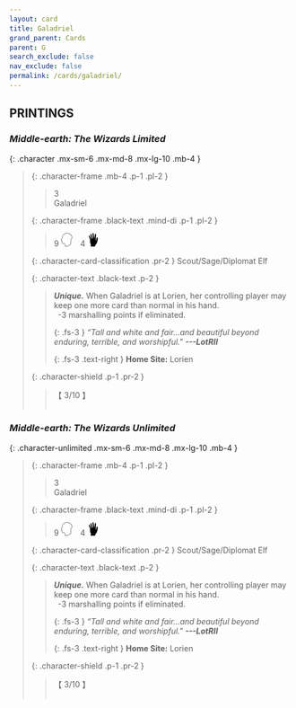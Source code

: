 ```yaml
---
layout: card
title: Galadriel
grand_parent: Cards
parent: G
search_exclude: false
nav_exclude: false
permalink: /cards/galadriel/
---
```


## PRINTINGS


### _Middle-earth: The Wizards Limited_

{: .character .mx-sm-6 .mx-md-8 .mx-lg-10 .mb-4 }
> {: .character-frame .mb-4 .p-1 .pl-2 }
> > <div class="card-mp">3</div>
> > <div class="character-card-name">Galadriel</div>
>
> {: .character-frame .black-text .mind-di .p-1 .pl-2 }
> > 9 ![](/assets/images/mind.svg)&emsp;4 ![](/assets/images/di.svg)
>
> {: .character-card-classification .pr-2 }
> Scout/Sage/Diplomat Elf
>
> {: .character-text .black-text .p-2 }
> > _**Unique.**_ When Galadriel is at Lorien, her controlling player may keep one more card than normal in his hand. <br>&ensp;-3 marshalling points if eliminated. 
> > 
> > {: .fs-3 } 
> > _“Tall and white and fair...and beautiful beyond enduring, terrible, and worshipful."_ ***---&#65279;LotRII***  
> > 
> > {: .fs-3 .text-right } 
> > **Home Site:** Lorien 
>
> {: .character-shield .p-1 .pr-2 }
> > <div class="card-shield">【 3/10 】</div>
> > <div class="card-corruption">&nbsp;</div>

### _Middle-earth: The Wizards Unlimited_

{: .character-unlimited .mx-sm-6 .mx-md-8 .mx-lg-10 .mb-4 }
> {: .character-frame .mb-4 .p-1 .pl-2 }
> > <div class="card-mp">3</div>
> > <div class="character-card-name">Galadriel</div>
>
> {: .character-frame .black-text .mind-di .p-1 .pl-2 }
> > 9 ![](/assets/images/mind.svg)&emsp;4 ![](/assets/images/di.svg)
>
> {: .character-card-classification .pr-2 }
> Scout/Sage/Diplomat Elf
>
> {: .character-text .black-text .p-2 }
> > _**Unique.**_ When Galadriel is at Lorien, her controlling player may keep one more card than normal in his hand. <br>&ensp;-3 marshalling points if eliminated. 
> > 
> > {: .fs-3 } 
> > _“Tall and white and fair...and beautiful beyond enduring, terrible, and worshipful."_ ***---&#65279;LotRII***  
> > 
> > {: .fs-3 .text-right } 
> > **Home Site:** Lorien 
>
> {: .character-shield .p-1 .pr-2 }
> > <div class="card-shield">【 3/10 】</div>
> > <div class="card-corruption">&nbsp;</div>
